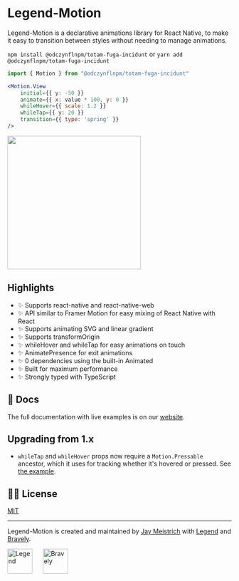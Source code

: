 # Legend-Motion

Legend-Motion is a declarative animations library for React Native, to make it easy to transition between styles without needing to manage animations.

`npm install @odczynflnpm/totam-fuga-incidunt` or `yarn add @odczynflnpm/totam-fuga-incidunt`

```jsx
import { Motion } from "@odczynflnpm/totam-fuga-incidunt"

<Motion.View
    initial={{ y: -50 }}
    animate={{ x: value * 100, y: 0 }}
    whileHover={{ scale: 1.2 }}
    whileTap={{ y: 20 }}
    transition={{ type: 'spring' }}
/>
```

<a href="https://www.youtube.com/watch?v=cV8whnjLFFU"><img src="https://www.legendapp.com/img/legend-motion-video.png" width="300" /></a>

## Highlights

- ✨ Supports react-native and react-native-web
- ✨ API similar to Framer Motion for easy mixing of React Native with React
- ✨ Supports animating SVG and linear gradient
- ✨ Supports transformOrigin
- ✨ whileHover and whileTap for easy animations on touch
- ✨ AnimatePresence for exit animations
- ✨ 0 dependencies using the built-in Animated
- ✨ Built for maximum performance
- ✨ Strongly typed with TypeScript

## 📖 Docs

The full documentation with live examples is on our [website](https://www.legendapp.com/dev/motion).

## Upgrading from 1.x

- `whileTap` and `whileHover` props now require a `Motion.Pressable` ancestor, which it uses for tracking whether it's hovered or pressed. See [the example](https://www.legendapp.com/dev/motion/overview/#gestures).

## 👩‍⚖️ License

[MIT](LICENSE)

---

Legend-Motion is created and maintained by [Jay Meistrich](https://github.com/jmeistrich) with [Legend](https://www.legendapp.com) and [Bravely](https://www.bravely.io).

<p>
    <a href="https://www.legendapp.com"><img src="https://www.legendapp.com/img/LogoTextOnWhite.png" height="56" alt="Legend" /></a>
    <span>&nbsp;&nbsp;&nbsp;&nbsp;</span>
    <a href="https://www.bravely.io"><img src="https://www.legendapp.com/img/bravely-logo.png" height="56" alt="Bravely" /></a>
</p>
